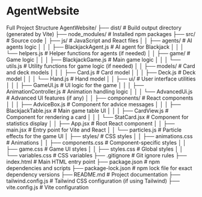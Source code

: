 # AgentWebsite

Full Project Structure
AgentWebsite/
├── dist/                          # Build output directory (generated by Vite)
├── node_modules/                  # Installed npm packages
├── src/                           # Source code
│   ├── js/                        # JavaScript and React files
│   │   ├── agents/                # AI agents logic
│   │   │   ├── BlackjackAgent.js  # AI agent for Blackjack
│   │   │   └── helpers.js         # Helper functions for agents (if needed)
│   │   ├── game/                  # Game logic
│   │   │   ├── BlackjackGame.js   # Main game logic
│   │   │   └── utils.js           # Utility functions for game logic (if needed)
│   │   ├── models/                # Card and deck models
│   │   │   ├── Card.js            # Card model
│   │   │   ├── Deck.js            # Deck model
│   │   │   └── Hand.js            # Hand model
│   │   ├── ui/                    # User interface utilities
│   │   │   ├── GameUI.js          # UI logic for the game
│   │   │   ├── AnimationController.js # Animation handling logic
│   │   │   └── AdvancedUi.js      # Advanced UI features (if any)
│   │   ├── components/            # React components
│   │   │   ├── AdviceBox.js       # Component for advice messages
│   │   │   ├── BlackjackTable.jsx # Main game table UI
│   │   │   ├── CardView.js        # Component for rendering a card
│   │   │   └── StatCard.jsx       # Component for statistics display
│   │   ├── App.jsx                # Root React component
│   │   ├── main.jsx               # Entry point for Vite and React
│   │   └── particles.js           # Particle effects for the game UI
│   ├── styles/                    # CSS styles
│   │   ├── animations.css         # Animations
│   │   ├── components.css         # Component-specific styles
│   │   ├── game.css               # Game UI styles
│   │   ├── styles.css             # Global styles
│   │   └── variables.css          # CSS variables
├── .gitignore                     # Git ignore rules
├── index.html                     # Main HTML entry point
├── package.json                   # npm dependencies and scripts
├── package-lock.json              # npm lock file for exact dependency versions
├── README.md                      # Project documentation
├── tailwind.config.js             # Tailwind CSS configuration (if using Tailwind)
├── vite.config.js                 # Vite configuration
